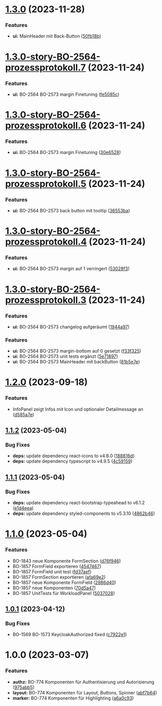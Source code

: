 # [1.3.0](https://gitlab.fisp.dev/skp-bank-orga/ui-components/compare/v1.2.0...v1.3.0) (2023-11-28)


### Features

* **ui:** MainHeader mit Back-Button ([50fb18b](https://gitlab.fisp.dev/skp-bank-orga/ui-components/commit/50fb18baa042a82bc59cd0ff4b51d46ae6944e2f))

# [1.3.0-story-BO-2564-prozessprotokoll.7](https://gitlab.fisp.dev/skp-bank-orga/ui-components/compare/v1.3.0-story-BO-2564-prozessprotokoll.6...v1.3.0-story-BO-2564-prozessprotokoll.7) (2023-11-24)


### Features

* **ui:** BO-2564 BO-2573 margin Finetuning ([fe5085c](https://gitlab.fisp.dev/skp-bank-orga/ui-components/commit/fe5085cf2c3b2ac1733766282cccc73adbffe99d))

# [1.3.0-story-BO-2564-prozessprotokoll.6](https://gitlab.fisp.dev/skp-bank-orga/ui-components/compare/v1.3.0-story-BO-2564-prozessprotokoll.5...v1.3.0-story-BO-2564-prozessprotokoll.6) (2023-11-24)


### Features

* **ui:** BO-2564 BO-2573 margin Finetuning ([30e6528](https://gitlab.fisp.dev/skp-bank-orga/ui-components/commit/30e6528d69a4e330955812d22d0dc728a6d40736))

# [1.3.0-story-BO-2564-prozessprotokoll.5](https://gitlab.fisp.dev/skp-bank-orga/ui-components/compare/v1.3.0-story-BO-2564-prozessprotokoll.4...v1.3.0-story-BO-2564-prozessprotokoll.5) (2023-11-24)


### Features

* **ui:** BO-2564 BO-2573 back button mit tooltip ([36553ba](https://gitlab.fisp.dev/skp-bank-orga/ui-components/commit/36553ba79e8b617bc417a6632c1b6d726444ea90))

# [1.3.0-story-BO-2564-prozessprotokoll.4](https://gitlab.fisp.dev/skp-bank-orga/ui-components/compare/v1.3.0-story-BO-2564-prozessprotokoll.3...v1.3.0-story-BO-2564-prozessprotokoll.4) (2023-11-24)


### Features

* **ui:** BO-2564 BO-2573 margin auf 1 verringert ([53028f3](https://gitlab.fisp.dev/skp-bank-orga/ui-components/commit/53028f3c54e81dde6e62aca37bbb5c7d30ebcfc6))

# [1.3.0-story-BO-2564-prozessprotokoll.3](https://gitlab.fisp.dev/skp-bank-orga/ui-components/compare/v1.3.0-story-BO-2564-prozessprotokoll.2...v1.3.0-story-BO-2564-prozessprotokoll.3) (2023-11-24)


### Features

* **ui:** BO-2564 BO-2573 changelog aufgeräumt ([1944a97](https://gitlab.fisp.dev/skp-bank-orga/ui-components/commit/1944a9792408deb75a4f25db5e2980afed076a1c))

### Features

* **ui:** BO-2564 BO-2573 margin-bottom auf 0 gesetzt ([f33f325](https://gitlab.fisp.dev/skp-bank-orga/ui-components/commit/f33f32560e1e41774b86dd4d46a75d4d4d247d31))
* **ui:** BO-2564 BO-2573 unit tests ergänzt ([5e71897](https://gitlab.fisp.dev/skp-bank-orga/ui-components/commit/5e7189776abb3b07198ded8198b665573023b123))
* **ui:** BO-2564 BO-2573 MainHeader mit backButton ([81b5e7e](https://gitlab.fisp.dev/skp-bank-orga/ui-components/commit/81b5e7ead54a45a714748591fd01eda474c24e61))

# [1.2.0](https://gitlab.fisp.dev/skp-bank-orga/ui-components/compare/v1.1.2...v1.2.0) (2023-09-18)


### Features

* InfoPanel zeigt Infos mit Icon und optionaler Detailmessage an ([d585a7e](https://gitlab.fisp.dev/skp-bank-orga/ui-components/commit/d585a7e4e5896d0f5e4b1b45a660a23ed1aea3d2))

## [1.1.2](https://gitlab.fisp.dev/skp-bank-orga/ui-components/compare/v1.1.1...v1.1.2) (2023-05-04)


### Bug Fixes

* **deps:** update dependency react-icons to v4.8.0 ([188816d](https://gitlab.fisp.dev/skp-bank-orga/ui-components/commit/188816da8f1f41398111bbd162d77df98af20b33))
* **deps:** update dependency typescript to v4.9.5 ([4c59159](https://gitlab.fisp.dev/skp-bank-orga/ui-components/commit/4c591594bfacf06a7668f69a174c2db3df1ba279))

## [1.1.1](https://gitlab.fisp.dev/skp-bank-orga/ui-components/compare/v1.1.0...v1.1.1) (2023-05-04)


### Bug Fixes

* **deps:** update dependency react-bootstrap-typeahead to v6.1.2 ([e1d4eea](https://gitlab.fisp.dev/skp-bank-orga/ui-components/commit/e1d4eea0bcc88fcc1ffeac224c0c505088cb2a1a))
* **deps:** update dependency styled-components to v5.3.10 ([4862b46](https://gitlab.fisp.dev/skp-bank-orga/ui-components/commit/4862b46919ccffe297935fbd331e903b03e9bd38))

# [1.1.0](https://gitlab.fisp.dev/skp-bank-orga/ui-components/compare/v1.0.1...v1.1.0) (2023-05-04)


### Features

* BO-1843 neue Komponente FormSection ([d76f946](https://gitlab.fisp.dev/skp-bank-orga/ui-components/commit/d76f946b62d7577336eb311bb171615e04bebf52))
* BO-1857 FormField exportieren ([4547467](https://gitlab.fisp.dev/skp-bank-orga/ui-components/commit/454746746ce4cad4656acb8adfb6ad60d5df4512))
* BO-1857 FormField unit test ([fd37aef](https://gitlab.fisp.dev/skp-bank-orga/ui-components/commit/fd37aef220280f05f8b9aa61e05524ef9c29472c))
* BO-1857 FormSection exportieren ([afa69e2](https://gitlab.fisp.dev/skp-bank-orga/ui-components/commit/afa69e2c210fe343e523b4359179d7c9bf7797b2))
* BO-1857 neue Komponente FormField ([2886d40](https://gitlab.fisp.dev/skp-bank-orga/ui-components/commit/2886d4068ca8068f6c2815d38a0c28826b02a69b))
* BO-1857 neue Komponenten ([70d5a47](https://gitlab.fisp.dev/skp-bank-orga/ui-components/commit/70d5a473d19fd88ffa73074686e1b39027f64f7d))
* BO-1857 UnitTests für WorkloadPanel ([5037028](https://gitlab.fisp.dev/skp-bank-orga/ui-components/commit/5037028d67c7748f81b509d63eafc9370a83a775))

## [1.0.1](https://gitlab.fisp.dev/skp-bank-orga/ui-components/compare/v1.0.0...v1.0.1) (2023-04-12)


### Bug Fixes

* BO-1569 BO-1573 KeycloakAuthorized fixed ([c7922e1](https://gitlab.fisp.dev/skp-bank-orga/ui-components/commit/c7922e19b817a3be605d9a5c130fcac3edfd6cfb))


# 1.0.0 (2023-03-07)


### Features

* **authz:** BO-774 Komponenten für Authentisierung und Autorisierung ([975abb5](https://gitlab.fisp.dev/skp-bank-orga/ui-components/commit/975abb5f2eb2a6f4276dcc6bac791ce1a98d7bf1))
* **layout:** BO-774 Komponenten für Layout, Buttons, Spinner ([abf7b64](https://gitlab.fisp.dev/skp-bank-orga/ui-components/commit/abf7b6422487e724696dc9971a0742da0c51c71b))
* **marker:** BO-774 Komponenten für Highlighting ([a6a0c93](https://gitlab.fisp.dev/skp-bank-orga/ui-components/commit/a6a0c9304b07b78a553b814424a287efb2af2cee))
